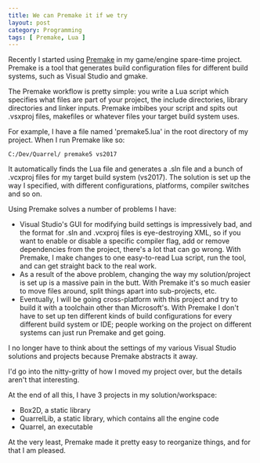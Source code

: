```yaml
---
title: We can Premake it if we try
layout: post
category: Programming
tags: [ Premake, Lua ]
---
```


Recently I started using [Premake](https://premake.github.io/) in my game/engine spare-time project. Premake is a tool that generates build configuration files for different build systems, such as Visual Studio and gmake. 

The Premake workflow is pretty simple: you write a Lua script which specifies what files are part of your project, the include directories, library directories and linker inputs. Premake imbibes your script and spits out .vsxproj files, makefiles or whatever files your target build system uses. 

For example, I have a file named 'premake5.lua' in the root directory of my project. When I run Premake like so:

```
C:/Dev/Quarrel/ premake5 vs2017
```

It automatically finds the Lua file and generates a .sln file and a bunch of .vcxproj files for my target build system (vs2017). The solution is set up the way I specified, with different configurations, platforms, compiler switches and so on.

Using Premake solves a number of problems I have:

- Visual Studio's GUI for modifying build settings is impressively bad, and the format for .sln and .vcxproj files is eye-destroying XML, so if you want to enable or disable a specific compiler flag, add or remove dependencies from the project, there's a lot that can go wrong. With Premake, I make changes to one easy-to-read Lua script, run the tool, and can get straight back to the real work. 
- As a result of the above problem, changing the way my solution/project is set up is a massive pain in the butt. With Premake it's so much easier to move files around, split things apart into sub-projects, etc.
- Eventually, I will be going cross-platform with this project and try to build it with a toolchain other than Microsoft's. With Premake I don't have to set up ten different kinds of build configurations for every different build system or IDE; people working on the project on different systems can just run Premake and get going.

I no longer have to think about the settings of my various Visual Studio solutions and projects because Premake abstracts it away.

I'd go into the nitty-gritty of how I moved my project over, but the details aren't that interesting.

At the end of all this, I have 3 projects in my solution/workspace:

- Box2D, a static library
- QuarrelLib, a static library, which contains all the engine code
- Quarrel, an executable

At the very least, Premake made it pretty easy to reorganize things, and for that I am pleased.

